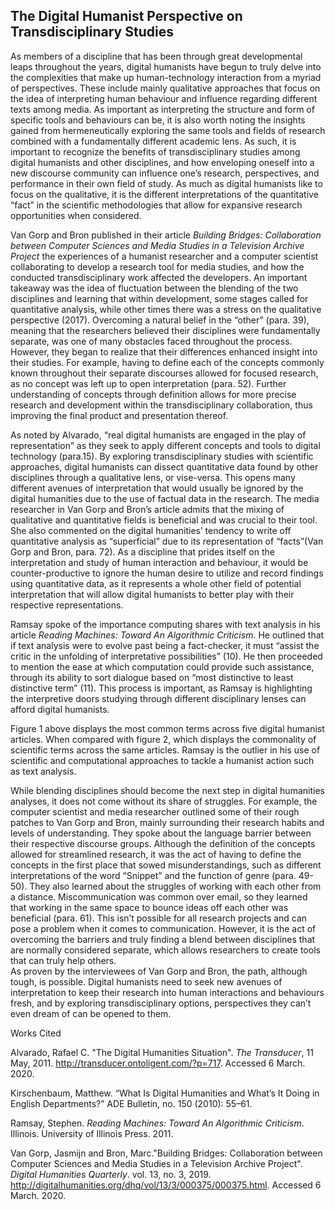 ## The Digital Humanist Perspective on Transdisciplinary Studies
  
  
  As members of a discipline that has been through great developmental leaps throughout the years, digital humanists have begun to truly delve into the complexities that make up human-technology interaction from a myriad of perspectives.  These include mainly qualitative approaches that focus on the idea of interpreting human behaviour and influence regarding different texts among media.  As important as interpreting the structure and form of specific tools and behaviours can be, it is also worth noting the insights gained from hermeneutically exploring the same tools and fields of research combined with a fundamentally different academic lens.  As such, it is important to recognize the benefits of transdisciplinary studies among digital humanists and other disciplines, and how enveloping oneself into a new discourse community can influence one’s research, perspectives, and performance in their own field of study.  As much as digital humanists like to focus on the qualitative, it is the different interpretations of the quantitative “fact” in the scientific methodologies that allow for expansive research opportunities when considered.


  Van Gorp and Bron published in their article *Building Bridges: Collaboration between Computer Sciences and Media Studies in a Television Archive Project* the experiences of a humanist researcher and a computer scientist collaborating to develop a research tool for media studies, and how the conducted transdisciplinary work affected the developers.  An important takeaway was the idea of fluctuation between the blending of the two disciplines and learning that within development, some stages called for quantitative analysis, while other times there was a stress on the qualitative perspective (2017).  Overcoming a natural belief in the “other” (para. 39), meaning that the researchers believed their disciplines were fundamentally separate, was one of many obstacles faced throughout the process.  However, they began to realize that their differences enhanced insight into their studies.  For example, having to define each of the concepts commonly known throughout their separate discourses allowed for focused research, as no concept was left up to open interpretation (para. 52).  Further understanding of concepts through definition allows for more precise research and development within the transdisciplinary collaboration, thus improving the final product and presentation thereof.
           
           
  As noted by Alvarado,  “real digital humanists are engaged in the play of representation” as they seek to apply different concepts and tools to digital technology (para.15). By exploring transdisciplinary studies with scientific approaches, digital humanists can dissect quantitative data found by other disciplines through a qualitative lens, or vise-versa. This opens many different avenues of interpretation that would usually be ignored by the digital humanities due to the use of factual data in the research.  The media researcher in Van Gorp and Bron’s article admits that the mixing of qualitative and quantitative fields is beneficial and was crucial to their tool.  She also commented on the digital humanities’ tendency to write off quantitative analysis as “superficial” due to its representation of “facts”(Van Gorp and Bron, para. 72).  As a discipline that prides itself on the interpretation and study of human interaction and behaviour, it would be counter-productive to ignore the human desire to utilize and record findings using quantitative data, as it represents a whole other field of potential interpretation that will allow digital humanists to better play with their respective representations.


  Ramsay spoke of the importance computing shares with text analysis in his article *Reading Machines: Toward An Algorithmic Criticism*.  He outlined that if text analysis were to evolve past being a fact-checker, it must “assist the critic in the unfolding of interpretative possibilities” (10).  He then proceeded to mention the ease at which computation could provide such assistance, through its ability to sort dialogue based on “most distinctive to least distinctive term” (11).  This process is important, as Ramsay is highlighting the interpretive doors studying through different disciplinary lenses can afford digital humanists.
  
  



  Figure 1 above displays the most common terms across five digital humanist articles.  When compared with figure 2, which displays the commonality of scientific terms across the same articles.  Ramsay is the outlier in his use of scientific and computational approaches to tackle a humanist action such as text analysis.
           
           
  While blending disciplines should become the next step in digital humanities analyses, it does not come without its share of struggles.  For example, the computer scientist and media researcher outlined some of their rough patches to Van Gorp and Bron, mainly surrounding their research habits and levels of understanding.  They spoke about the language barrier between their respective discourse groups. 
Although the definition of the concepts allowed for streamlined research, it was the act of having to define the concepts in the first place that sowed misunderstandings, such as different interpretations of the word “Snippet” and the function of genre (para. 49-50).  They also learned about the struggles of working with each other from a distance.  Miscommunication was common over email, so they learned that working in the same space to bounce ideas off each other was beneficial (para. 61).  This isn’t possible for all research projects and can pose a problem when it comes to communication.  However, it is the act of overcoming the barriers and truly finding a blend between disciplines that are normally considered separate, which allows researchers to create tools that can truly help others.  
As proven by the interviewees of Van Gorp and Bron, the path, although tough, is possible.  Digital humanists need to seek new avenues of interpretation to keep their research into human interactions and behaviours fresh, and by exploring transdisciplinary options, perspectives they can’t even dream of can be opened to them.






Works Cited


Alvarado, Rafael C. "The Digital Humanities Situation". *The Transducer*, 11 May, 2011.
  http://transducer.ontoligent.com/?p=717. Accessed 6 March. 2020.
  

Kirschenbaum, Matthew. “What Is Digital Humanities and What’s It Doing in English Departments?” ADE Bulletin, no. 150 (2010): 55–61.


Ramsay, Stephen. *Reading Machines: Toward An Algorithmic Criticism*. Illinois. University of Illinois Press. 2011.


Van Gorp, Jasmijn and Bron, Marc."Building Bridges: Collaboration between Computer Sciences and Media Studies in a Television Archive Project". *Digital Humanities Quarterly*. vol. 13, no. 3, 2019. http://digitalhumanities.org/dhq/vol/13/3/000375/000375.html. Accessed 6 March. 2020.
